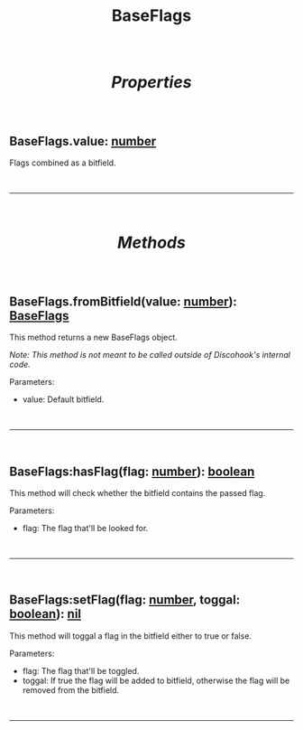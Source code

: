 # <p align = "center">**BaseFlags**</p>

<br>

# <p align = "center">*Properties*</p>

<br>

## BaseFlags.value: [number](https://create.roblox.com/docs/scripting/luau/numbers)
Flags combined as a bitfield.

<br>
<hr>
<br>

# <p align = "center">*Methods*</p>

<br>

## **BaseFlags.fromBitfield**(value: [number](https://create.roblox.com/docs/scripting/luau/numbers)): [BaseFlags](docs/bases/BaseFlags.md)
This method returns a new BaseFlags object.

*Note: This method is not meant to be called outside of Discohook's internal code.*

Parameters:

- value: Default bitfield.

<br>
<hr>
<br>

## **BaseFlags:hasFlag**(flag: [number](https://create.roblox.com/docs/scripting/luau/numbers)): [boolean](https://create.roblox.com/docs/scripting/luau/booleans)
This method will check whether the bitfield contains the passed flag.

Parameters:

- flag: The flag that'll be looked for.

<br>
<hr>
<br>

## **BaseFlags:setFlag**(flag: [number](https://create.roblox.com/docs/scripting/luau/numbers), toggal: [boolean](https://create.roblox.com/docs/scripting/luau/booleans)): [nil](https://create.roblox.com/docs/scripting/luau/nil)
This method will toggal a flag in the bitfield either to true or false.

Parameters:

- flag: The flag that'll be toggled.
- toggal: If true the flag will be added to bitfield, otherwise the flag will be removed from the bitfield.

<br>
<hr>
<br>